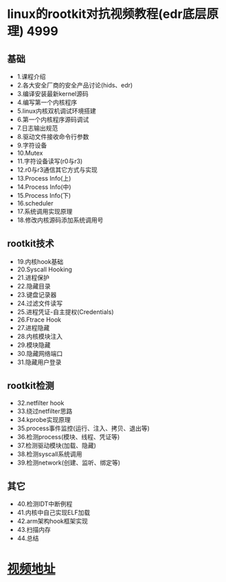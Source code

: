 # linux的rootkit对抗视频教程(edr底层原理) 4999
## 基础
* 1.课程介绍
* 2.各大安全厂商的安全产品讨论(hids、edr)
* 3.编译安装最新kernel源码
* 4.编写第一个内核程序
* 5.linux内核双机调试环境搭建
* 6.第一个内核程序源码调试
* 7.日志输出规范
* 8.驱动文件接收命令行参数
* 9.字符设备
* 10.Mutex
* 11.字符设备读写(r0与r3)
* 12.r0与r3通信其它方式与实现
* 13.Process Info(上)
* 14.Process Info(中)
* 15.Process Info(下)
* 16.scheduler
* 17.系统调用实现原理
* 18.修改内核源码添加系统调用号

## rootkit技术

* 19.内核hook基础
* 20.Syscall Hooking
* 21.进程保护
* 22.隐藏目录
* 23.键盘记录器
* 24.过滤文件读写
* 25.进程凭证-自主提权(Credentials)
* 26.Ftrace Hook
* 27.进程隐藏
* 28.内核模块注入
* 29.模块隐藏
* 30.隐藏网络端口
* 31.隐藏用户登录

## rootkit检测

* 32.netfilter hook
* 33.绕过netfilter思路
* 34.kprobe实现原理
* 35.process事件监控(运行、注入、拷贝、退出等)
* 36.检测process(模块、线程、凭证等)
* 37.检测驱动模块(加载、隐藏)
* 38.检测syscall系统调用
* 39.检测network(创建、监听、绑定等)

## 其它
* 40.检测IDT中断例程
* 41.内核中自己实现ELF加载
* 42.arm架构hook框架实现
* 43.扫描内存
* 44.总结

# [视频地址](https://edu.csdn.net/lecturer/5805?spm=1002.2001.3001.4144)
 
